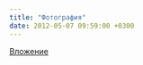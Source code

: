 ```yaml
---
title: "Фотография"
date: 2012-05-07 09:59:00 +0300
---
```



[Вложение](https://vk.com/photo41076938_283536959)
